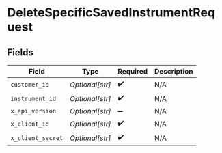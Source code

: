 # DeleteSpecificSavedInstrumentRequest


## Fields

| Field              | Type               | Required           | Description        |
| ------------------ | ------------------ | ------------------ | ------------------ |
| `customer_id`      | *Optional[str]*    | :heavy_check_mark: | N/A                |
| `instrument_id`    | *Optional[str]*    | :heavy_check_mark: | N/A                |
| `x_api_version`    | *Optional[str]*    | :heavy_minus_sign: | N/A                |
| `x_client_id`      | *Optional[str]*    | :heavy_check_mark: | N/A                |
| `x_client_secret`  | *Optional[str]*    | :heavy_check_mark: | N/A                |